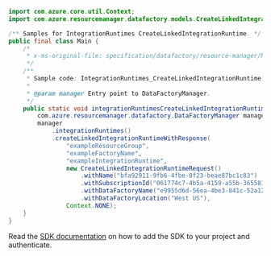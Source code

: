 ```java
import com.azure.core.util.Context;
import com.azure.resourcemanager.datafactory.models.CreateLinkedIntegrationRuntimeRequest;

/** Samples for IntegrationRuntimes CreateLinkedIntegrationRuntime. */
public final class Main {
    /*
     * x-ms-original-file: specification/datafactory/resource-manager/Microsoft.DataFactory/stable/2018-06-01/examples/IntegrationRuntimes_CreateLinkedIntegrationRuntime.json
     */
    /**
     * Sample code: IntegrationRuntimes_CreateLinkedIntegrationRuntime.
     *
     * @param manager Entry point to DataFactoryManager.
     */
    public static void integrationRuntimesCreateLinkedIntegrationRuntime(
        com.azure.resourcemanager.datafactory.DataFactoryManager manager) {
        manager
            .integrationRuntimes()
            .createLinkedIntegrationRuntimeWithResponse(
                "exampleResourceGroup",
                "exampleFactoryName",
                "exampleIntegrationRuntime",
                new CreateLinkedIntegrationRuntimeRequest()
                    .withName("bfa92911-9fb6-4fbe-8f23-beae87bc1c83")
                    .withSubscriptionId("061774c7-4b5a-4159-a55b-365581830283")
                    .withDataFactoryName("e9955d6d-56ea-4be3-841c-52a12c1a9981")
                    .withDataFactoryLocation("West US"),
                Context.NONE);
    }
}
```

Read the [SDK documentation](https://github.com/Azure/azure-sdk-for-java/blob/azure-resourcemanager-datafactory_1.0.0-beta.15/sdk/datafactory/azure-resourcemanager-datafactory/README.md) on how to add the SDK to your project and authenticate.
